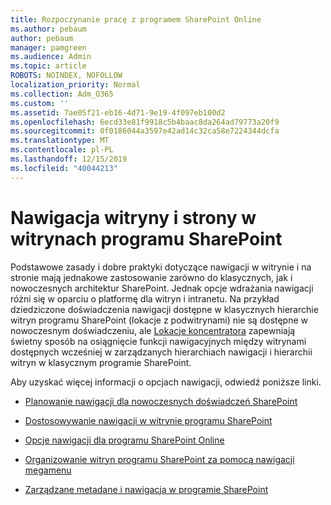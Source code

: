 ```yaml
---
title: Rozpoczynanie pracę z programem SharePoint Online
ms.author: pebaum
author: pebaum
manager: pamgreen
ms.audience: Admin
ms.topic: article
ROBOTS: NOINDEX, NOFOLLOW
localization_priority: Normal
ms.collection: Adm_O365
ms.custom: ''
ms.assetid: 7ae05f21-eb16-4d71-9e19-4f097eb100d2
ms.openlocfilehash: 6ecd33e81f9918c5b4baac8da264ad79773a20f9
ms.sourcegitcommit: 0f0186044a3597e42ad14c32ca58e7224344dcfa
ms.translationtype: MT
ms.contentlocale: pl-PL
ms.lasthandoff: 12/15/2019
ms.locfileid: "40044213"
---
```

# <a name="site-and-page-navigation-in-sharepoint-sites"></a>Nawigacja witryny i strony w witrynach programu SharePoint

Podstawowe zasady i dobre praktyki dotyczące nawigacji w witrynie i na stronie mają jednakowe zastosowanie zarówno do klasycznych, jak i nowoczesnych architektur SharePoint. Jednak opcje wdrażania nawigacji różni się w oparciu o platformę dla witryn i intranetu. Na przykład dziedziczone doświadczenia nawigacji dostępne w klasycznych hierarchie witryn programu SharePoint (lokacje z podwitrynami) nie są dostępne w nowoczesnym doświadczeniu, ale [Lokacje koncentratora](https://support.office.com/article/fe26ae84-14b7-45b6-a6d1-948b3966427f) zapewniają świetny sposób na osiągnięcie funkcji nawigacyjnych między witrynami dostępnych wcześniej w zarządzanych hierarchiach nawigacji i hierarchii witryn w klasycznym programie SharePoint.

 Aby uzyskać więcej informacji o opcjach nawigacji, odwiedź poniższe linki.

 - [Planowanie nawigacji dla nowoczesnych doświadczeń SharePoint](https://docs.microsoft.com/sharepoint/plan-navigation-modern-experience)

- [Dostosowywanie nawigacji w witrynie programu SharePoint](https://support.office.com/article/customize-the-navigation-on-your-sharepoint-site-3cd61ae7-a9ed-4e1e-bf6d-4655f0bf25ca)

- [Opcje nawigacji dla programu SharePoint Online](https://docs.microsoft.com/office365/enterprise/navigation-options-for-sharepoint-online)
 
- [Organizowanie witryn programu SharePoint za pomocą nawigacji megamenu](https://techcommunity.microsoft.com/t5/Microsoft-SharePoint-Blog/Organize-your-SharePoint-sites-with-megamenu-navigation-and-new/ba-p/328068)

- [Zarządzane metadane i nawigacja w programie SharePoint](https://docs.microsoft.com/sharepoint/dev/general-development/managed-metadata-and-navigation-in-sharepoint)


